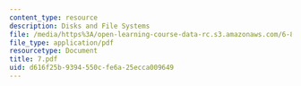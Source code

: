 ```yaml
---
content_type: resource
description: Disks and File Systems
file: /media/https%3A/open-learning-course-data-rc.s3.amazonaws.com/6-826-principles-of-computer-systems-spring-2002/d616f25b9394550cfe6a25ecca009649_7.pdf
file_type: application/pdf
resourcetype: Document
title: 7.pdf
uid: d616f25b-9394-550c-fe6a-25ecca009649
---
```

